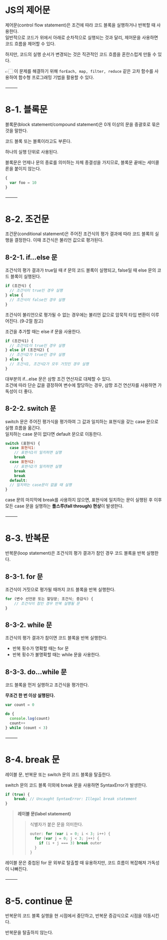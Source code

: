# JS의 제어문

제어문(control flow statement)은 조건에 따라 코드 블록을 실행하거나 반복할 때 사용한다. <br />
일반적으로 코드가 위에서 아래로 순차적으로 실행되는 것과 달리, 제어문을 사용하면 코드 흐름을 제어할 수 있다.

하지만, 코드의 실행 순서가 변경되는 것은 직관적인 코드 흐름을 혼란스럽게 만들 수 있다.

👉🏻 이 문제를 해결하기 위해 `forEach, map, filter, reduce` 같은 고차 함수를 사용하여 함수형 프로그래밍 기법을 활용할 수 있다.

⸻

# 8-1. 블록문

블록문(block statement/compound statement)은 0개 이상의 문을 중괄호로 묶은 것을 말한다.

코드 블록 또는 블록이라고도 부른다.

하나의 실행 단위로 사용된다.

블록문은 언제나 문의 종료를 의미하는 자체 종결성을 가지므로, 블록문 끝에는 세미콜론을 붙이지 않는다.

```js
{
  var foo = 10
}
```

⸻

# 8-2. 조건문

조건문(conditional statement)은 주어진 조건식의 평가 결과에 따라 코드 블록의 실행을 결정한다.
이때 조건식은 불리언 값으로 평가된다.

## 8-2-1. if…else 문

조건식의 평가 결과가 true일 때 if 문의 코드 블록이 실행되고, false일 때 else 문의 코드 블록이 실행된다.

```js
if (조건식) {
  // 조건식이 true인 경우 실행
} else {
  // 조건식이 false인 경우 실행
}
```

조건식이 불리언으로 평가될 수 없는 경우에는 불리언 값으로 암묵적 타입 변환이 이루어진다. (9-2절 참고)

조건을 추가할 때는 else if 문을 사용한다.

```js
if (조건식1) {
  // 조건식1이 true인 경우 실행
} else if (조건식2) {
  // 조건식2가 true인 경우 실행
} else {
  // 조건식1, 조건식2가 모두 거짓인 경우 실행
}
```

대부분의 if...else 문은 삼항 조건 연산자로 대체할 수 있다. <br />
조건에 따라 단순 값을 결정하여 변수에 할당하는 경우, 삼항 조건 연산자를 사용하면 가독성이 더 좋다.

## 8-2-2. switch 문

switch 문은 주어진 평가식을 평가하여 그 값과 일치하는 표현식을 갖는 case 문으로 실행 흐름을 옮긴다. <br />
일치하는 case 문이 없다면 default 문으로 이동한다.

```js
switch (표현식) {
  case 표현식1:
    // 표현식1이 일치하면 실행
    break
  case 표현식2:
    // 표현식2가 일치하면 실행
    break
    break
  default:
  // 일치하는 case문이 없을 때 실행
}
```

case 문의 마지막에 break를 사용하지 않으면, 표현식에 일치하는 문이 실행된 후 이후 모든 case 문을 실행하는 **폴스루(fall through) 현상**이 발생한다.

⸻

# 8-3. 반복문

반복문(loop statement)은 조건식의 평가 결과가 참인 경우 코드 블록을 반복 실행한다.

## 8-3-1. for 문

조건식이 거짓으로 평가될 때까지 코드 블록을 반복 실행한다.

```js
for (변수 선언문 또는 할당문; 조건식; 증감식) {
    // 조건식이 참인 경우 반복 실행될 문
}
```

## 8-3-2. while 문

조건식의 평가 결과가 참이면 코드 블록을 반복 실행한다.

- 반복 횟수가 명확할 때는 for 문
- 반복 횟수가 불명확할 때는 while 문을 사용한다.

## 8-3-3. do…while 문

코드 블록을 먼저 실행하고 조건식을 평가한다.

**무조건 한 번 이상 실행된다.**

```js
var count = 0

do {
  console.log(count)
  count++
} while (count < 3)
```

⸻

# 8-4. break 문

레이블 문, 반복문 또는 switch 문의 코드 블록을 탈출한다.

switch 문의 코드 블록 이외에 break 문을 사용하면 SyntaxError가 발생한다.

```js
if (true) {
    break; // Uncaught SyntaxError: Illegal break statement
}
```

> **레이블 문(label statement)**
>
> > 식별자가 붙은 문을 의미한다.
> >
> > ```js
> > outer: for (var i = 0; i < 3; i++) {
> >   for (var j = 0; j < 3; j++) {
> >     if (i + j === 3) break outer
> >   }
> > }
> > ```

레이블 문은 중첩된 for 문 외부로 탈출할 때 유용하지만,
코드 흐름이 복잡해져 가독성이 나빠진다.

⸻

# 8-5. continue 문

반복문의 코드 블록 실행을 현 시점에서 중단하고, 반복문 증감식으로 시점을 이동시킨다.

반복문을 탈출하지 않는다.
